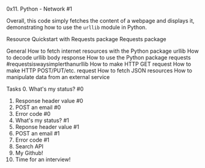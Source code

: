 0x11. Python - Network #1

Overall, this code simply fetches the content of a webpage and displays it, demonstrating how to use the `urllib` module in Python.

Resource
Quickstart with Requests package
Requests package

General
How to fetch internet resources with the Python package urllib
How to decode urllib body response
How to use the Python package requests #requestsiswaysimplerthanurllib
How to make HTTP GET request
How to make HTTP POST/PUT/etc. request
How to fetch JSON resources
How to manipulate data from an external service

Tasks
0. What's my status? #0
1. Response header value #0
2. POST an email #0
3. Error code #0
4. What's my status? #1
5. Reponse header value #1
6. POST an email #1
7. Error code #1
8. Search API
9. My Github!
10. Time for an interview!
